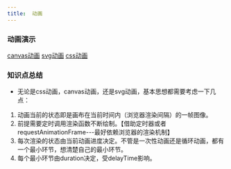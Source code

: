 ```yaml
---
title:  动画
---
```


### 动画演示
[canvas动画](./canvas动画.md)
[svg动画](./svg动画.md)
[css动画](./css动画.md)


### 知识点总结
- 无论是css动画，canvas动画，还是svg动画，基本思想都需要考虑一下几点：
1. 动画当前的状态即是画布在当前时间内（浏览器渲染间隔）的一帧图像。
2. 前提需要定时调用渲染函数不断绘制。【借助定时器或者requestAnimationFrame---最好依赖浏览器的渲染机制】
3. 每次渲染的状态由当前动画进度决定。不管是一次性动画还是循环动画，都有一个最小环节，想清楚自己的最小环节。
4. 每个最小环节由duration决定，受delayTime影响。